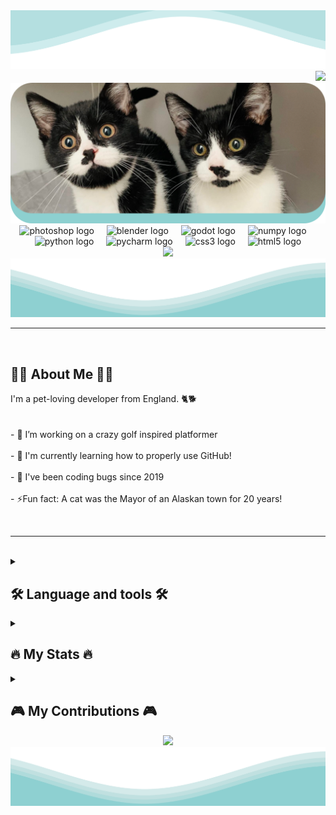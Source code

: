 <div align="right">
  <img src="https://github.com/Oreo-Cat/Oreo-Cat/blob/main/TopWaves.svg">
  <img src="https://visitor-badge.laobi.icu/badge?page_id=Oreo-Cat.Oreo-Cat&left_color=dimgrey&right_color=steelblue"  />
</div>

<div align="center">
    <picture>
      <source media="(prefers-color-scheme: dark)" srcset="https://github.com/Oreo-Cat/Oreo-Cat/blob/main/Banner-dark.png?raw=true">
      <img width=800px alt="Banner Image" src="https://github.com/Oreo-Cat/Oreo-Cat/blob/main/Banner-light.png?raw=true">
    </picture>
</div

###

<div align="center">
  <img src="https://cdn.jsdelivr.net/gh/devicons/devicon/icons/photoshop/photoshop-plain.svg" height="25" alt="photoshop logo"  />
  <img width="12" />
  <img src="https://cdn.jsdelivr.net/gh/devicons/devicon/icons/blender/blender-original.svg" height="25" alt="blender logo"  />
  <img width="12" />
  <img src="https://cdn.jsdelivr.net/gh/devicons/devicon/icons/godot/godot-original.svg" height="25" alt="godot logo"  />
  <img width="12" />
  <img src="https://cdn.jsdelivr.net/gh/devicons/devicon/icons/numpy/numpy-original.svg" height="25" alt="numpy logo"  />
  <img width="12" />
  <img src="https://cdn.jsdelivr.net/gh/devicons/devicon/icons/python/python-original.svg" height="25" alt="python logo"  />
  <img width="12" />
  <img src="https://cdn.jsdelivr.net/gh/devicons/devicon/icons/pycharm/pycharm-original.svg" height="25" alt="pycharm logo"  />
  <img width="12" />
  <img src="https://cdn.jsdelivr.net/gh/devicons/devicon/icons/css3/css3-original.svg" height="25" alt="css3 logo"  />
  <img width="12" />
  <img src="https://cdn.jsdelivr.net/gh/devicons/devicon/icons/html5/html5-original.svg" height="25" alt="html5 logo"  />
</div>

<div align="center">
  <img src="https://readme-typing-svg.herokuapp.com/?font=Righteous&size=60&center=true&vCenter=true&width=1000&height=90&duration=2000&lines=Hi+There!+👋;+I'm+Oreo+Cat;+And+I+love+my+pets!+🐈+🐕"  />
  <img src="https://github.com/Oreo-Cat/Oreo-Cat/blob/main/Waves.svg" >
  <hr>
</div>

<br>
<h2 align="left">👩‍💻 About Me 👩‍💻</h2>

<p align="left">I'm a pet-loving developer from England. 🐈🐕<br><br><br>- 🔭 I’m working on a crazy golf inspired platformer<br><br>- 🌱 I'm currently learning how to properly use GitHub!<br><br>- 🔨 I've been coding bugs since 2019<br><br>- ⚡Fun fact: A cat was the Mayor of an Alaskan town for 20 years!</p><br><hr><br>

<details closed>
  <summary><h2 align="left">🛠 Language and tools 🛠</h2></summary>
  <div align="center">
    <img src="https://cdn.jsdelivr.net/gh/devicons/devicon/icons/photoshop/photoshop-plain.svg" height="80" alt="photoshop logo"  />
    <img width="20" />
    <img src="https://cdn.jsdelivr.net/gh/devicons/devicon/icons/blender/blender-original.svg" height="80" alt="blender logo"  />
    <img width="20" />
    <img src="https://cdn.jsdelivr.net/gh/devicons/devicon/icons/godot/godot-original.svg" height="80" alt="godot logo"  />
    <img width="20" />
    <img src="https://cdn.jsdelivr.net/gh/devicons/devicon/icons/numpy/numpy-original.svg" height="80" alt="numpy logo"  />
    <br><img height="100" />
    <img src="https://cdn.jsdelivr.net/gh/devicons/devicon/icons/python/python-original.svg" height="80" alt="python logo"  />
    <img width="20" />
    <img src="https://cdn.jsdelivr.net/gh/devicons/devicon/icons/pycharm/pycharm-original.svg" height="80" alt="pycharm logo"  />
    <img width="20" />
    <img src="https://cdn.jsdelivr.net/gh/devicons/devicon/icons/css3/css3-original.svg" height="80" alt="css3 logo"  />
    <img width="20" />
    <img src="https://cdn.jsdelivr.net/gh/devicons/devicon/icons/html5/html5-original.svg" height="80" alt="html5 logo"  />
  </div>
</details>

<details closed>
  <summary><h2 align="left">🔥 My Stats 🔥</h2></summary>
  <div align="center">
    <picture>
      <source media="(prefers-color-scheme: dark)" srcset="https://github-readme-stats.vercel.app/api?username=Oreo-Cat&hide_title=false&hide_rank=false&show_icons=true&include_all_commits=true&count_private=true&disable_animations=false&theme=city_lights&locale=en&hide_border=true&order=1" width="700">
      <img alt="Stats graph" src="https://github-readme-stats.vercel.app/api?username=Oreo-Cat&hide_title=false&hide_rank=false&show_icons=true&include_all_commits=true&count_private=true&disable_animations=false&theme=vue&locale=en&hide_border=true&order=1" width="700">
    </picture>
    <picture>
      <source media="(prefers-color-scheme: dark)" srcset="https://streak-stats.demolab.com?user=Oreo-Cat&locale=en&mode=daily&theme=city_lights&hide_border=true&border_radius=5&order=3" width="700">
      <img alt="Streak graph" src="https://streak-stats.demolab.com?user=Oreo-Cat&locale=en&mode=daily&theme=vue&hide_border=true&border_radius=5&order=3" width="700">
    </picture>
    <picture>
      <source media="(prefers-color-scheme: dark)" srcset="https://github-readme-stats.vercel.app/api/top-langs?username=Oreo-Cat&locale=en&hide_title=false&layout=compact&card_width=500&langs_count=5&theme=city_lights&hide_border=true&order=2" width="700">
      <img alt="Languages graph" src="https://github-readme-stats.vercel.app/api/top-langs?username=Oreo-Cat&locale=en&hide_title=false&layout=compact&card_width=500&langs_count=5&theme=vue&hide_border=true&order=2" width="700">
    </picture>
    <picture>
      <source media="(prefers-color-scheme: dark)" srcset="https://github-readme-activity-graph.vercel.app/graph/?username=Oreo-Cat&bg_color=1D252C&color=5D8CB3&line=718CA1&point=FFFFFF&hide_border=true" width="700">
      <img alt="Activity graph" src="https://github-readme-activity-graph.vercel.app/graph/?username=Oreo-Cat&bg_color=FFFFFF&color=273849&line=60C397&point=273849&hide_border=true" width="700">
    </picture>
  </div>
</details>

<details closed>
  <summary><h2 align="left">🎮 My Contributions 🎮</h2></summary>
  <div align="center"> 
    <picture>
      <source media="(prefers-color-scheme: dark)" srcset="https://raw.githubusercontent.com/Oreo-Cat/Oreo-Cat/output/snake.svg">
      <img alt="Snake contributions graph" src="https://github.com/Oreo-Cat/Oreo-Cat/blob/main/Light-mode%20text.png?raw=true">
    </picture>
    <br><br>
    <picture>
      <source media="(prefers-color-scheme: dark)" srcset="https://github-profile-trophy.vercel.app?username=Oreo-Cat&theme=nord&no-bg=true" width="700">
      <img alt="Trophy graph" src="https://github-profile-trophy.vercel.app?username=Oreo-Cat&" height="110">
    </picture>
    <br><br><hr>
  </div>
</details>

<div align="center">
  <img src="https://readme-typing-svg.herokuapp.com/?font=Righteous&size=35&center=true&vCenter=true&width=500&height=70&duration=2000&lines=Thank+you+for+visiting!" />
  <img src="https://github.com/Oreo-Cat/Oreo-Cat/blob/main/Waves.svg">
</div>
